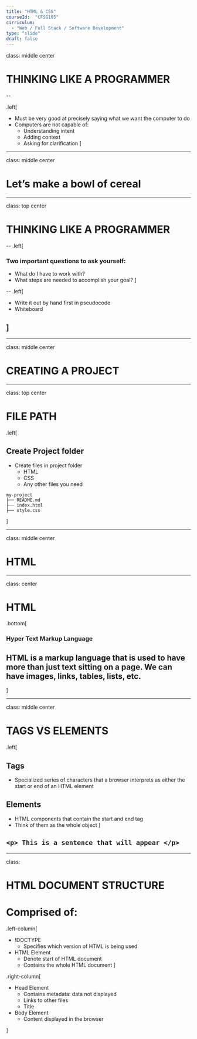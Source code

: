 ```yaml
---
title: "HTML & CSS" 
courseId:  "CFSG105"
cirriculum: 
  - "Web / Full Stack / Software Development"
type: "slide"
draft: false
---
```


class: middle center

# THINKING LIKE A PROGRAMMER

--

.left[

* Must be very good at precisely saying what we want the computer to do
* Computers are not capable of:
  * Understanding intent
  * Adding context
  * Asking for clarification
    ]

---

class: middle center

# Let’s make a bowl of cereal

---

class: top center

# THINKING LIKE A PROGRAMMER

--
.left[

### Two important questions to ask yourself:

* What do I have to work with?
* What steps are needed to accomplish your goal?
  ]

--
.left[

* Write it out by hand first in pseudocode
* Whiteboard

## ]

---

class: middle center

# CREATING A PROJECT

---

class: top center

# FILE PATH

.left[

## Create Project folder

* Create files in project folder
  * HTML
  * CSS
  * Any other files you need

```
my-project
├── README.md
├── index.html
├── style.css
```

]

---

class: middle center

# HTML

---

class: center

# HTML

.bottom[

### Hyper Text Markup Language

## HTML is a markup language that is used to have more than just text sitting on a page. We can have images, links, tables, lists, etc.

]

---

class: middle center

# TAGS VS ELEMENTS

.left[

## Tags

* Specialized series of characters that a browser interprets as either the start or end of an HTML element

## Elements

* HTML components that contain the start and end tag
* Think of them as the whole object
  ]

## `<p> This is a sentence that will appear </p>`

---

class:

# HTML DOCUMENT STRUCTURE

# Comprised of:

.left-column[

* !DOCTYPE
  * Specifies which version of HTML is being used
* HTML Element
  * Denote start of HTML document
  * Contains the whole HTML document
    ]

.right-column[

* Head Element
  * Contains metadata: data not displayed
  * Links to other files
  * Title
* Body Element
  * Content displayed in the browser

]
